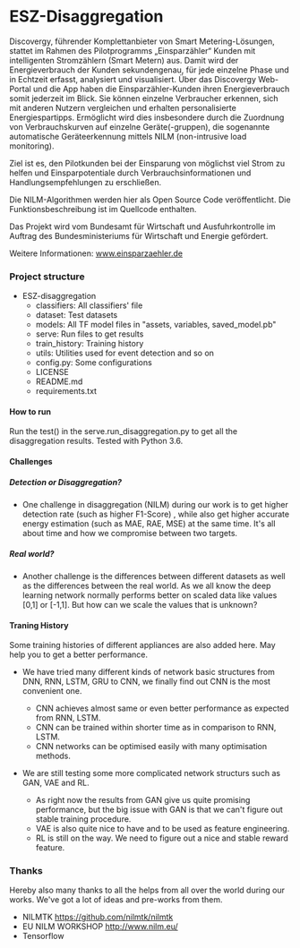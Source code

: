 # ESZ-Disaggregation
Discovergy, führender Komplettanbieter von Smart Metering-Lösungen, stattet im Rahmen des Pilotprogramms „Einsparzähler“ Kunden mit intelligenten Stromzählern (Smart Metern) aus. Damit wird der Energieverbrauch der Kunden sekundengenau, für jede einzelne Phase und in Echtzeit erfasst, analysiert und visualisiert. Über das Discovergy Web-Portal und die App haben die Einsparzähler-Kunden ihren Energieverbrauch somit jederzeit im Blick. Sie können einzelne Verbraucher erkennen, sich mit anderen Nutzern vergleichen und erhalten personalisierte Energiespartipps. Ermöglicht wird dies insbesondere durch die Zuordnung von Verbrauchskurven auf einzelne Geräte(-gruppen), die sogenannte automatische Geräteerkennung mittels NILM (non-intrusive load monitoring).
 
Ziel ist es, den Pilotkunden bei der Einsparung von möglichst viel Strom zu helfen und Einsparpotentiale durch Verbrauchsinformationen und Handlungsempfehlungen zu erschließen.

Die NILM-Algorithmen werden hier als Open Source Code veröffentlicht. Die Funktionsbeschreibung ist im Quellcode enthalten.

Das Projekt wird vom Bundesamt für Wirtschaft und Ausfuhrkontrolle im Auftrag des Bundesministeriums für Wirtschaft und Energie gefördert.

Weitere Informationen: www.einsparzaehler.de


### Project structure
- ESZ-disaggregation
    - classifiers: All classifiers' file
    - dataset: Test datasets
    - models: All TF model files in "assets, variables, saved_model.pb"
    - serve: Run files to get results
    - train_history: Training history
    - utils: Utilities used for event detection and so on
    - config.py: Some configurations
    - LICENSE
    - README.md
    - requirements.txt
     

#### How to run
Run the test() in the serve.run_disaggregation.py to get all the disaggregation results.
Tested with Python 3.6.

#### Challenges
##### Detection or Disaggregation?
- One challenge in disaggregation (NILM) during our work is to get higher detection rate (such as higher F1-Score) ,
while also get higher accurate energy estimation (such as MAE, RAE, MSE) at the same time. It's all about time and how we compromise
between two targets.
##### Real world?
- Another challenge is the differences between different datasets as well as the differences between the real world.
As we all know the deep learning network normally performs better on scaled data like values [0,1] or [-1,1]. But how can we scale the values that is unknown? 

#### Traning History

Some training histories of different appliances are also added here. May help you to get a better performance.

- We have tried many different kinds of network basic structures from DNN, RNN, LSTM, GRU to CNN, we finally find out CNN is the most convenient one.
    - CNN achieves almost same or even better performance as expected from RNN, LSTM.
    - CNN can be trained within shorter time as in comparison to RNN, LSTM.
    - CNN networks can be optimised easily with many optimisation methods.

- We are still testing some more complicated network structurs such as GAN, VAE and RL.
    - As right now the results from GAN give us quite promising performance, but the big issue with GAN is that we can't figure out stable training procedure.
    - VAE is also quite nice to have and to be used as feature engineering.
    - RL is still on the way. We need to figure out a nice and stable reward feature. 


### Thanks
Hereby also many thanks to all the helps from all over the world during our works.
We've got a lot of ideas and pre-works from them.

- NILMTK https://github.com/nilmtk/nilmtk
- EU NILM WORKSHOP http://www.nilm.eu/
- Tensorflow



